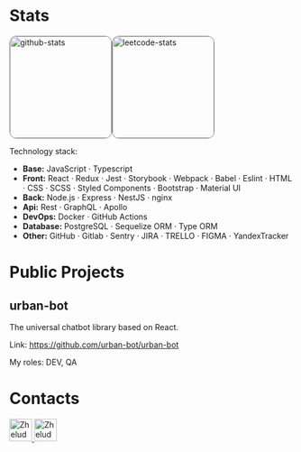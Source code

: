 # Stats
<img alt="github-stats" src="https://github-readme-stats.vercel.app/api?username=sergei-zheludkov&show_icons=true&count_private=true" height="180" style="border-radius: 12px; border: gray solid 1px"><img alt="leetcode-stats" src="https://leetcode-stats-six.vercel.app/api?username=sergei-zheludkov" height="180" style="border-radius: 12px; border: gray solid 1px">


Technology stack:
* **Base:** JavaScript · Typescript
* **Front:**  React · Redux · Jest · Storybook · Webpack · Babel · Eslint · HTML · CSS · SCSS · Styled Components · Bootstrap · Material UI
* **Back:** Node.js · Express · NestJS · nginx
* **Api:** Rest · GraphQL · Apollo
* **DevOps:** Docker · GitHub Actions
* **Database:** PostgreSQL · Sequelize ORM · Type ORM
* **Other:** GitHub · Gitlab · Sentry · JIRA · TRELLO · FIGMA · YandexTracker

# Public Projects

<!---
## Blank bot

bot in Telegram

My roles: CTO, PO, DEV
-->

## urban-bot

The universal chatbot library based on React.

Link: https://github.com/urban-bot/urban-bot

My roles: DEV, QA


# Contacts

<a href="https://t.me/sergeizheludkov">
  <img alt="Zheludkov Sergei | Telegram" width="40px" src="https://web.telegram.org/apple-touch-icon.png"/>
</a>
<a href="https://www.linkedin.com/in/sergei-zheludkov-0a90441ab/">
  <img alt="Zheludkov Sergei| LinkedIn" width="40px" src="https://static.licdn.com/aero-v1/sc/h/5bukxbhy9xsil5mb7c2wulfbx" />
</a>
<br/>

